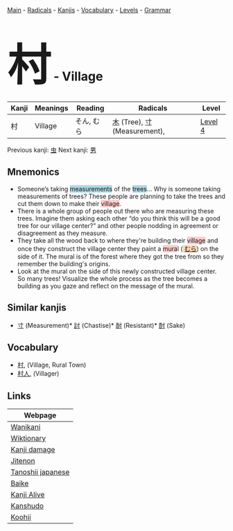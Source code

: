 <style> bigfont {font-size: 100px}</style>
[Main](../README.md) -
[Radicals](../radicals.md) -
[Kanjis](../kanjis.md) -
[Vocabulary](../vocabulary.md) -
[Levels](../levels.md) -
[Grammar](../grammar.md)
# <bigfont> 村</bigfont> - Village 

| Kanji | Meanings | Reading | Radicals | Level |
| --- | --- | --- | --- | --- |
| 村 | Village | そん, むら | [木](../radicals/木.md) (Tree), [寸](../radicals/寸.md) (Measurement),  | [Level 4](../levels/wk_level4.md) |

Previous kanji: [虫](虫.md) Next kanji: [男](男.md) 

## Mnemonics
 * Someone’s taking <span style="background-color:#ADD8E6"> measurements</span> of the <span style="background-color:#ADD8E6"> trees</span>… Why is someone taking measurements of trees? These people are planning to take the trees and cut them down to make their <span style="background-color:#ffcccb"> village</span>.
* There is a whole group of people out there who are measuring these trees. Imagine them asking each other “do you think this will be a good tree for our village center?” and other people nodding in agreement or disagreement as they measure.
* They take all the wood back to where they're building their <span style="background-color:#ffcccb"> village</span> and once they construct the village center they paint a <span style="background-color:#ffcccb"> mura</span>l (<span style="background-color:#fed8b1"> [むら](https://jisho.org/search/むら)</span>) on the side of it. The mural is of the forest where they got the tree from so they remember the building's origins.
* Look at the mural on the side of this newly constructed village center. So many trees! Visualize the whole process as the tree becomes a building as you gaze and reflect on the message of the mural.


## Similar kanjis
 * [寸](寸.md) (Measurement)* [討](討.md) (Chastise)* [耐](耐.md) (Resistant)* [酎](酎.md) (Sake)


## Vocabulary
 * [村](../vocabulary/村.md), (Village, Rural Town)
* [村人](../vocabulary/村.md), (Villager)



## Links 

| Webpage |
| --- |
| [Wanikani          ](https://www.wanikani.com/kanji/村) |
| [Wiktionary        ](https://en.wiktionary.org/wiki/村) |
| [Kanji damage      ](http://www.kanjidamage.com/kanji/search?utf8=✓&q=村) |
| [Jitenon           ](https://jitenon.com/kanji/村) |
| [Tanoshii japanese ](https://www.tanoshiijapanese.com/dictionary/kanji.cfm?k=村) |
| [Baike             ](https://baike.baidu.com/item/村) |
| [Kanji Alive       ](https://app.kanjialive.com/村) |
| [Kanshudo          ](https://www.kanshudo.com/searchmn?q=村) |
| [Koohii            ](https://kanji.koohii.com/study/kanji/村) |
